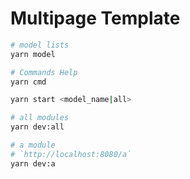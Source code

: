 # Multipage Template

```bash
# model lists
yarn model

# Commands Help
yarn cmd

yarn start <model_name|all>

# all modules
yarn dev:all

# a module
# `http://localhost:8080/a`
yarn dev:a
```